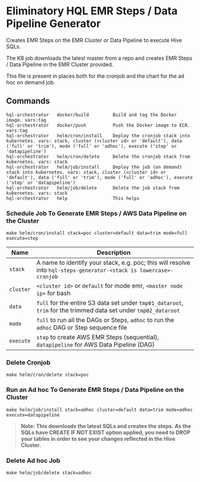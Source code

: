 # Eliminatory HQL EMR Steps / Data Pipeline Generator

Creates EMR Steps on the EMR Cluster or Data Pipeline to execute Hive SQLs.

The K8 job downloads the latest master from a repo and creates EMR Steps / Data Pipeline in the EMR Cluster provided.

This file is present in places both for the cronjob and the chart for the ad hoc on demand job.

## Commands
```
hql-orchestrator   docker/build         Build and tag the Docker image. vars:tag
hql-orchestrator   docker/push          Push the Docker image to ECR. vars:tag
hql-orchestrator   helm/cron/install    Deploy the cronjob stack into kubernetes. vars: stack, cluster (<cluster id> or 'default'), data ('full' or 'trim'), mode ('full' or 'adhoc'), execute ('step' or 'datapipeline')
hql-orchestrator   helm/cron/delete     Delete the cronjob stack from kubernetes. vars: stack
hql-orchestrator   helm/job/install     Deploy the job (on demand) stack into kubernetes. vars: stack, cluster (<cluster id> or 'default'), data ('full' or 'trim'), mode ('full' or 'adhoc'), execute ('step' or 'datapipeline')
hql-orchestrator   helm/job/delete      Delete the job stack from kubernetes. vars: stack
hql-orchestrator   help                 This helps
```

### Schedule Job To Generate EMR Steps / AWS Data Pipeline on the Cluster
```
make helm/cron/install stack=poc cluster=default data=trim mode=full execute=step
```

| Name | Description  |
|------|--------------|
| `stack` | A name to identify your stack, e.g. poc; this will resolve into `hql-steps-generator-<stack is lowercase>-cronjob` |
| `cluster` | `<cluster id>` or `default` for mode emr, `<master node ip>` for bash |
| `data` | `full` for the entire S3 data set under `tmp01_dataroot`, `trim` for the trimmed data set under `tmp02_dataroot` |
| `mode` | `full` to run all the DAGs or Steps, `adhoc` to run the `adhoc` DAG or Step sequence file |
| `execute` | `step` to create AWS EMR Steps (sequential), `datapipeline` for AWS Data Pipeline (DAG) |

### Delete Cronjob
```
make helm/cron/delete stack=poc
```

### Run an Ad hoc To Generate EMR Steps / Data Pipeline on the Cluster
```
make helm/job/install stack=adhoc cluster=default data=trim mode=adhoc execute=datapipeline
```

> **Note: This downloads the latest SQLs and creates the steps. As the SQLs have CREATE IF NOT EXIST option applied, you need to DROP your tables in order to see your changes reflected in the Hive Cluster.**


### Delete Ad hoc Job
```
make helm/job/delete stack=adhoc
```
